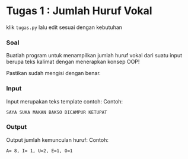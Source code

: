 # Tugas 1 : Jumlah Huruf Vokal

klik `tugas.py` lalu edit sesuai dengan kebutuhan

### Soal
Buatlah program untuk menampilkan jumlah huruf vokal dari suatu input berupa teks kalimat dengan menerapkan konsep OOP! 

Pastikan sudah mengisi dengan benar.

### Input
Input merupakan teks template contoh:
Contoh:
```
SAYA SUKA MAKAN BAKSO DICAMPUR KETUPAT
```

### Output
Output jumlah kemunculan huruf:
Contoh:
```
A= 8, I= 1, U=2, E=1, O=1
```
